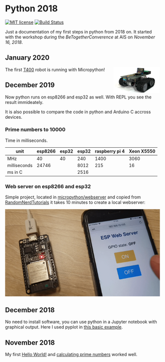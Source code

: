 # Python 2018
[![MIT license](https://img.shields.io/github/license/kreier/python2018?color=brightgreen)](http://opensource.org/licenses/MIT)
[![Build Status](https://travis-ci.com/kreier/python2018.svg?branch=master)](https://travis-ci.com/kreier/python2018)

Just a documentation of my first steps in python from 2018 on. It started with the workshop during the *BeTogetherConverence* at AIS on *November 16, 2018*.

## January 2020

<img src="https://github.com/kreier/T400/raw/master/pic/T400lite.jpg" align="right" width="30%">

The first [T400](https://github.com/kreier/T400) robot is running with Micropython!

## December 2019

Now python runs on esp8266 and esp32 as well. With REPL you see the result immideately.

It is also possible to compare the code in python and Arduino C accross devices. 

### Prime numbers to 10000

Time in milliseconds.

| unit         | esp8266 | esp32 | esp32 | raspberry pi 4 | Xeon X5550  |
|--------------|---------|-------|-------|----------------|-------------|
| MHz          | 40      | 40    | 240   | 1400           | 3060        |
| milliseconds | 24746   |       | 8012  | 215            | 16          |
| ms in C      |         |       | 2516  |                |             |

### Web server on esp8266 and esp32

Simple project, located in [micropython/webserver](micropython/webserver) and copied from [RandomNerdTutorials](https://randomnerdtutorials.com/esp32-esp8266-micropython-web-server/) it takes 10 minutes to create a local webserver:

![webserver](micropython/webserver/20191216.gif)

## December 2018

No need to install software, you can use python in a Jupyter notebook with graphical output. Here I used pyplot in [this basic example](https://github.com/kreier/python2018/blob/master/basics/first.ipynb).

## November 2018

My first [Hello World!](https://github.com/kreier/python2018/blob/master/basics/hello-world.py) and [calculating prime numbers](https://github.com/kreier/python2018/blob/master/basics/prime-numbers.py) worked well.
